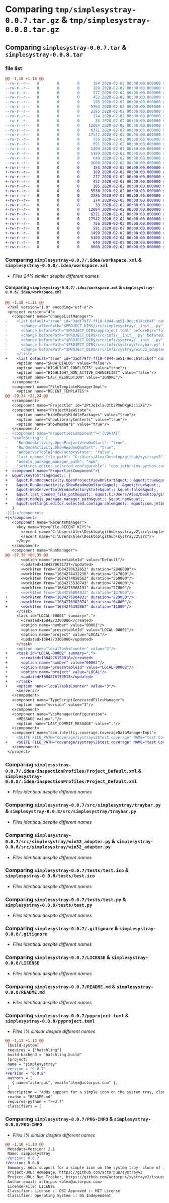 # Comparing `tmp/simplesystray-0.0.7.tar.gz` & `tmp/simplesystray-0.0.8.tar.gz`

## Comparing `simplesystray-0.0.7.tar` & `simplesystray-0.0.8.tar`

### file list

```diff
@@ -1,18 +1,18 @@
--rw-r--r--   0        0        0      184 2020-02-02 00:00:00.000000 simplesystray-0.0.7/.idea/.gitignore
--rw-r--r--   0        0        0      189 2020-02-02 00:00:00.000000 simplesystray-0.0.7/.idea/misc.xml
--rw-r--r--   0        0        0      277 2020-02-02 00:00:00.000000 simplesystray-0.0.7/.idea/modules.xml
--rw-r--r--   0        0        0      452 2020-02-02 00:00:00.000000 simplesystray-0.0.7/.idea/systrayv2.iml
--rw-r--r--   0        0        0      185 2020-02-02 00:00:00.000000 simplesystray-0.0.7/.idea/vcs.xml
--rw-r--r--   0        0        0     5764 2020-02-02 00:00:00.000000 simplesystray-0.0.7/.idea/workspace.xml
--rw-r--r--   0        0        0     2285 2020-02-02 00:00:00.000000 simplesystray-0.0.7/.idea/inspectionProfiles/Project_Default.xml
--rw-r--r--   0        0        0      174 2020-02-02 00:00:00.000000 simplesystray-0.0.7/.idea/inspectionProfiles/profiles_settings.xml
--rw-r--r--   0        0        0       33 2020-02-02 00:00:00.000000 simplesystray-0.0.7/src/simplesystray/__init__.py
--rw-r--r--   0        0        0    12084 2020-02-02 00:00:00.000000 simplesystray-0.0.7/src/simplesystray/traybar.py
--rw-r--r--   0        0        0     6321 2020-02-02 00:00:00.000000 simplesystray-0.0.7/src/simplesystray/win32_adapter.py
--rw-r--r--   0        0        0    17542 2020-02-02 00:00:00.000000 simplesystray-0.0.7/tests/test.ico
--rw-r--r--   0        0        0      756 2020-02-02 00:00:00.000000 simplesystray-0.0.7/tests/test.py
--rw-r--r--   0        0        0      591 2020-02-02 00:00:00.000000 simplesystray-0.0.7/.gitignore
--rw-r--r--   0        0        0     1499 2020-02-02 00:00:00.000000 simplesystray-0.0.7/LICENSE
--rw-r--r--   0        0        0     5189 2020-02-02 00:00:00.000000 simplesystray-0.0.7/README.md
--rw-r--r--   0        0        0      640 2020-02-02 00:00:00.000000 simplesystray-0.0.7/pyproject.toml
--rw-r--r--   0        0        0     5608 2020-02-02 00:00:00.000000 simplesystray-0.0.7/PKG-INFO
+-rw-r--r--   0        0        0      184 2020-02-02 00:00:00.000000 simplesystray-0.0.8/.idea/.gitignore
+-rw-r--r--   0        0        0      189 2020-02-02 00:00:00.000000 simplesystray-0.0.8/.idea/misc.xml
+-rw-r--r--   0        0        0      277 2020-02-02 00:00:00.000000 simplesystray-0.0.8/.idea/modules.xml
+-rw-r--r--   0        0        0      452 2020-02-02 00:00:00.000000 simplesystray-0.0.8/.idea/systrayv2.iml
+-rw-r--r--   0        0        0      185 2020-02-02 00:00:00.000000 simplesystray-0.0.8/.idea/vcs.xml
+-rw-r--r--   0        0        0     5530 2020-02-02 00:00:00.000000 simplesystray-0.0.8/.idea/workspace.xml
+-rw-r--r--   0        0        0     2285 2020-02-02 00:00:00.000000 simplesystray-0.0.8/.idea/inspectionProfiles/Project_Default.xml
+-rw-r--r--   0        0        0      174 2020-02-02 00:00:00.000000 simplesystray-0.0.8/.idea/inspectionProfiles/profiles_settings.xml
+-rw-r--r--   0        0        0       33 2020-02-02 00:00:00.000000 simplesystray-0.0.8/src/simplesystray/__init__.py
+-rw-r--r--   0        0        0    12084 2020-02-02 00:00:00.000000 simplesystray-0.0.8/src/simplesystray/traybar.py
+-rw-r--r--   0        0        0     6321 2020-02-02 00:00:00.000000 simplesystray-0.0.8/src/simplesystray/win32_adapter.py
+-rw-r--r--   0        0        0    17542 2020-02-02 00:00:00.000000 simplesystray-0.0.8/tests/test.ico
+-rw-r--r--   0        0        0      756 2020-02-02 00:00:00.000000 simplesystray-0.0.8/tests/test.py
+-rw-r--r--   0        0        0      591 2020-02-02 00:00:00.000000 simplesystray-0.0.8/.gitignore
+-rw-r--r--   0        0        0     1499 2020-02-02 00:00:00.000000 simplesystray-0.0.8/LICENSE
+-rw-r--r--   0        0        0     5189 2020-02-02 00:00:00.000000 simplesystray-0.0.8/README.md
+-rw-r--r--   0        0        0      640 2020-02-02 00:00:00.000000 simplesystray-0.0.8/pyproject.toml
+-rw-r--r--   0        0        0     5608 2020-02-02 00:00:00.000000 simplesystray-0.0.8/PKG-INFO
```

### Comparing `simplesystray-0.0.7/.idea/workspace.xml` & `simplesystray-0.0.8/.idea/workspace.xml`

 * *Files 24% similar despite different names*

#### Comparing `simplesystray-0.0.7/.idea/workspace.xml` & `simplesystray-0.0.8/.idea/workspace.xml`

```diff
@@ -1,18 +1,11 @@
 <?xml version="1.0" encoding="utf-8"?>
 <project version="4">
   <component name="ChangeListManager">
-    <list default="true" id="3adf79f7-ff10-4044-ae51-9ecc614ccb4f" name="Changes" comment="">
-      <change afterPath="$PROJECT_DIR$/src/simplesystray/__init__.py" afterDir="false"/>
-      <change beforePath="$PROJECT_DIR$/pyproject.toml" beforeDir="false" afterPath="$PROJECT_DIR$/pyproject.toml" afterDir="false"/>
-      <change beforePath="$PROJECT_DIR$/src/infi/__init__.py" beforeDir="false"/>
-      <change beforePath="$PROJECT_DIR$/src/infi/systray/__init__.py" beforeDir="false"/>
-      <change beforePath="$PROJECT_DIR$/src/infi/systray/traybar.py" beforeDir="false" afterPath="$PROJECT_DIR$/src/simplesystray/traybar.py" afterDir="false"/>
-      <change beforePath="$PROJECT_DIR$/src/infi/systray/win32_adapter.py" beforeDir="false" afterPath="$PROJECT_DIR$/src/simplesystray/win32_adapter.py" afterDir="false"/>
-    </list>
+    <list default="true" id="3adf79f7-ff10-4044-ae51-9ecc614ccb4f" name="Changes" comment=""/>
     <option name="SHOW_DIALOG" value="false"/>
     <option name="HIGHLIGHT_CONFLICTS" value="true"/>
     <option name="HIGHLIGHT_NON_ACTIVE_CHANGELIST" value="false"/>
     <option name="LAST_RESOLUTION" value="IGNORE"/>
   </component>
   <component name="FileTemplateManagerImpl">
     <option name="RECENT_TEMPLATES">
@@ -29,24 +22,24 @@
   </component>
   <component name="ProjectId" id="2PtJq1xlau3tb2PXWOXgHJc1iXE"/>
   <component name="ProjectViewState">
     <option name="hideEmptyMiddlePackages" value="true"/>
     <option name="showLibraryContents" value="true"/>
     <option name="showMembers" value="true"/>
   </component>
-  <component name="PropertiesComponent"><![CDATA[{
-  "keyToString": {
-    "RunOnceActivity.OpenProjectViewOnStart": "true",
-    "RunOnceActivity.ShowReadmeOnStart": "true",
-    "WebServerToolWindowFactoryState": "false",
-    "last_opened_file_path": "C:/Users/Alex/Desktop/github/systrayv2",
-    "nodejs_package_manager_path": "npm",
-    "settings.editor.selected.configurable": "com.jetbrains.python.configuration.PyActiveSdkModuleConfigurable"
+  <component name="PropertiesComponent">{
+  &quot;keyToString&quot;: {
+    &quot;RunOnceActivity.OpenProjectViewOnStart&quot;: &quot;true&quot;,
+    &quot;RunOnceActivity.ShowReadmeOnStart&quot;: &quot;true&quot;,
+    &quot;WebServerToolWindowFactoryState&quot;: &quot;false&quot;,
+    &quot;last_opened_file_path&quot;: &quot;C:/Users/Alex/Desktop/github/systrayv2&quot;,
+    &quot;nodejs_package_manager_path&quot;: &quot;npm&quot;,
+    &quot;settings.editor.selected.configurable&quot;: &quot;com.jetbrains.python.configuration.PyActiveSdkModuleConfigurable&quot;
   }
-}]]></component>
+}</component>
   <component name="RecentsManager">
     <key name="MoveFile.RECENT_KEYS">
       <recent name="C:\Users\Alex\Desktop\github\systrayv2\src\simplesystray"/>
       <recent name="C:\Users\Alex\Desktop\github\systrayv2\src"/>
     </key>
   </component>
   <component name="RunManager">
@@ -87,30 +80,39 @@
       <option name="presentableId" value="Default"/>
       <updated>1684270631737</updated>
       <workItem from="1684270632852" duration="2846000"/>
       <workItem from="1684274432230" duration="247000"/>
       <workItem from="1684274858562" duration="560000"/>
       <workItem from="1684275538743" duration="420000"/>
       <workItem from="1684275968191" duration="27000"/>
-      <workItem from="1684276004831" duration="137000"/>
+      <workItem from="1684276004831" duration="229000"/>
+      <workItem from="1684276302374" duration="64000"/>
+      <workItem from="1684276392867" duration="11000"/>
     </task>
     <task id="LOCAL-00001" summary=".">
       <created>1684273300086</created>
       <option name="number" value="00001"/>
       <option name="presentableId" value="LOCAL-00001"/>
       <option name="project" value="LOCAL"/>
       <updated>1684273300086</updated>
     </task>
-    <option name="localTasksCounter" value="2"/>
+    <task id="LOCAL-00002" summary=".">
+      <created>1684276159018</created>
+      <option name="number" value="00002"/>
+      <option name="presentableId" value="LOCAL-00002"/>
+      <option name="project" value="LOCAL"/>
+      <updated>1684276159018</updated>
+    </task>
+    <option name="localTasksCounter" value="3"/>
     <servers/>
   </component>
   <component name="TypeScriptGeneratedFilesManager">
     <option name="version" value="3"/>
   </component>
   <component name="VcsManagerConfiguration">
     <MESSAGE value="."/>
     <option name="LAST_COMMIT_MESSAGE" value="."/>
   </component>
   <component name="com.intellij.coverage.CoverageDataManagerImpl">
-    <SUITE FILE_PATH="coverage/systrayv2$test.coverage" NAME="test Coverage Results" MODIFIED="1684276122122" SOURCE_PROVIDER="com.intellij.coverage.DefaultCoverageFileProvider" RUNNER="coverage.py" COVERAGE_BY_TEST_ENABLED="true" COVERAGE_TRACING_ENABLED="false" WORKING_DIRECTORY="$PROJECT_DIR$/tests"/>
+    <SUITE FILE_PATH="coverage/systrayv2$test.coverage" NAME="test Coverage Results" MODIFIED="1684276314323" SOURCE_PROVIDER="com.intellij.coverage.DefaultCoverageFileProvider" RUNNER="coverage.py" COVERAGE_BY_TEST_ENABLED="true" COVERAGE_TRACING_ENABLED="false" WORKING_DIRECTORY="$PROJECT_DIR$/tests"/>
   </component>
 </project>
```

### Comparing `simplesystray-0.0.7/.idea/inspectionProfiles/Project_Default.xml` & `simplesystray-0.0.8/.idea/inspectionProfiles/Project_Default.xml`

 * *Files identical despite different names*

### Comparing `simplesystray-0.0.7/src/simplesystray/traybar.py` & `simplesystray-0.0.8/src/simplesystray/traybar.py`

 * *Files identical despite different names*

### Comparing `simplesystray-0.0.7/src/simplesystray/win32_adapter.py` & `simplesystray-0.0.8/src/simplesystray/win32_adapter.py`

 * *Files identical despite different names*

### Comparing `simplesystray-0.0.7/tests/test.ico` & `simplesystray-0.0.8/tests/test.ico`

 * *Files identical despite different names*

### Comparing `simplesystray-0.0.7/tests/test.py` & `simplesystray-0.0.8/tests/test.py`

 * *Files identical despite different names*

### Comparing `simplesystray-0.0.7/.gitignore` & `simplesystray-0.0.8/.gitignore`

 * *Files identical despite different names*

### Comparing `simplesystray-0.0.7/LICENSE` & `simplesystray-0.0.8/LICENSE`

 * *Files identical despite different names*

### Comparing `simplesystray-0.0.7/README.md` & `simplesystray-0.0.8/README.md`

 * *Files identical despite different names*

### Comparing `simplesystray-0.0.7/pyproject.toml` & `simplesystray-0.0.8/pyproject.toml`

 * *Files 1% similar despite different names*

```diff
@@ -1,13 +1,13 @@
 [build-system]
 requires = ["hatchling"]
 build-backend = "hatchling.build"
 [project]
 name = "simplesystray"
-version = "0.0.7"
+version = "0.0.8"
 authors = [
   { name="actorpus", email="alex@actorpus.com" },
 ]
 description = "Adds support for a simple icon on the system tray, clone of infi-systray but maintained"
 readme = "README.md"
 requires-python = ">=3.7"
 classifiers = [
```

### Comparing `simplesystray-0.0.7/PKG-INFO` & `simplesystray-0.0.8/PKG-INFO`

 * *Files 1% similar despite different names*

```diff
@@ -1,10 +1,10 @@
 Metadata-Version: 2.1
 Name: simplesystray
-Version: 0.0.7
+Version: 0.0.8
 Summary: Adds support for a simple icon on the system tray, clone of infi-systray but maintained
 Project-URL: Homepage, https://github.com/actorpus/systrayv2
 Project-URL: Bug Tracker, https://github.com/actorpus/systrayv2/issues
 Author-email: actorpus <alex@actorpus.com>
 License-File: LICENSE
 Classifier: License :: OSI Approved :: MIT License
 Classifier: Operating System :: OS Independent
```

